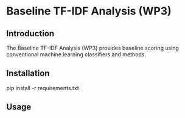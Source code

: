 # Baseline TF-IDF Analysis (WP3)

## Introduction

The Baseline TF-IDF Analysis (WP3) provides baseline scoring using conventional machine learning classifiers and methods.

## Installation

pip install -r requirements.txt 

## Usage



